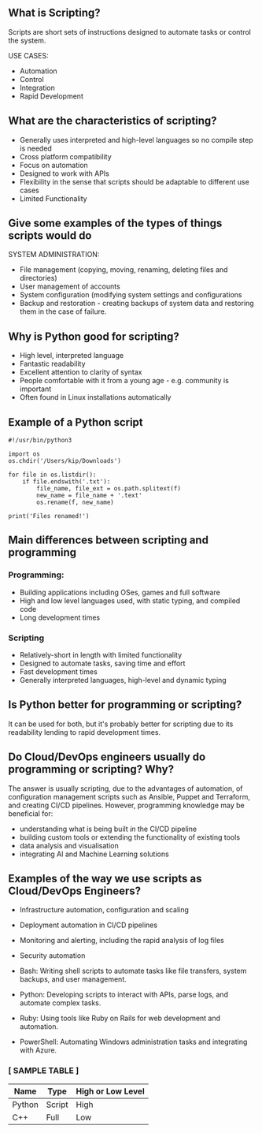 ## What is Scripting?

Scripts are short sets of instructions designed to automate tasks or control the system.

USE CASES:
- Automation
- Control
- Integration
- Rapid Development


## What are the characteristics of scripting? 

- Generally uses interpreted and high-level languages so no compile step is needed
- Cross platform compatibility
- Focus on automation
- Designed to work with APIs
- Flexibility in the sense that scripts should be adaptable to different use cases
- Limited Functionality


## Give some examples of the types of things scripts would do

SYSTEM ADMINISTRATION:
- File management (copying, moving, renaming, deleting files and directories)
- User management of accounts
- System configuration (modifying system settings and configurations
- Backup and restoration - creating backups of system data and restoring them in the case of 
failure.


## Why is Python good for scripting?

- High level, interpreted language
- Fantastic readability
- Excellent attention to clarity of syntax
- People comfortable with it from a young age - e.g. community is important
- Often found in Linux installations automatically


## Example of a Python script

```
#!/usr/bin/python3

import os
os.chdir('/Users/kip/Downloads')

for file in os.listdir():
    if file.endswith('.txt'):
        file_name, file_ext = os.path.splitext(f)
        new_name = file_name + '.text'
        os.rename(f, new_name)

print('Files renamed!')
```

## Main differences between scripting and programming

### Programming:

- Building applications including OSes, games and full software
- High and low level languages used, with static typing, and compiled code
- Long development times

### Scripting

- Relatively-short in length with limited functionality
- Designed to automate tasks, saving time and effort
- Fast development times
- Generally interpreted languages, high-level and dynamic typing


## Is Python better for programming or scripting?

It can be used for both, but it's probably better for scripting due to its readability lending
to rapid development times. 


## Do Cloud/DevOps engineers usually do programming or scripting? Why?

The answer is usually scripting, due to the advantages of automation, of configuration management scripts
such as Ansible, Puppet and Terraform, and creating CI/CD pipelines. However, programming
knowledge may be beneficial for:
- understanding what is being built _in_ the CI/CD pipeline
- building custom tools or extending the functionality of existing tools
- data analysis and visualisation
- integrating AI and Machine Learning solutions


## Examples of the way we use scripts as Cloud/DevOps Engineers?

- Infrastructure automation, configuration and scaling
- Deployment automation in CI/CD pipelines
- Monitoring and alerting, including the rapid analysis of log files
- Security automation

- Bash: Writing shell scripts to automate tasks like file transfers, system backups, and user management.
- Python: Developing scripts to interact with APIs, parse logs, and automate complex tasks.
- Ruby: Using tools like Ruby on Rails for web development and automation.
- PowerShell: Automating Windows administration tasks and integrating with Azure.


### [ SAMPLE TABLE ]

| Name      |  Type     |  High or Low Level        |
|-----------|-----------|---------------------------|
| Python    |  Script   |   High                    |
| C++       |  Full     | Low                       |


